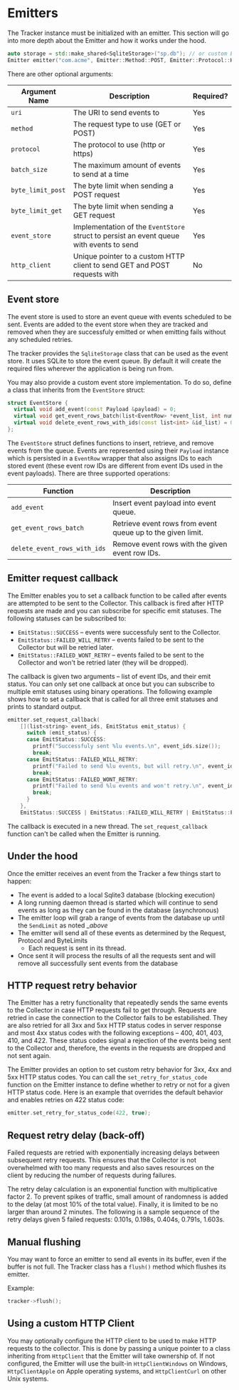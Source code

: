 # Emitters

The Tracker instance must be initialized with an emitter. This section will go into more depth about the Emitter and how it works under the hood.

```cpp
auto storage = std::make_shared<SqliteStorage>("sp.db"); // or custom EventStore
Emitter emitter("com.acme", Emitter::Method::POST, Emitter::Protocol::HTTP, 52000, 52000, 500, storage);
```

There are other optional arguments:

| **Argument Name** | **Description** | **Required?** |
| --- | --- | --- |
| `uri` | The URI to send events to | Yes |
| `method` | The request type to use (GET or POST) | Yes |
| `protocol` | The protocol to use (http or https) | Yes |
| `batch_size` | The maximum amount of events to send at a time | Yes |
| `byte_limit_post` | The byte limit when sending a POST request | Yes |
| `byte_limit_get` | The byte limit when sending a GET request | Yes |
| `event_store` | Implementation of the `EventStore` struct to persist an event queue with events to send | Yes |
| `http_client` | Unique pointer to a custom HTTP client to send GET and POST requests with | No |

## Event store

The event store is used to store an event queue with events scheduled to be sent. Events are added to the event store when they are tracked and removed when they are successfuly emitted or when emitting fails without any scheduled retries.

The tracker provides the `SqliteStorage` class that can be used as the event store. It uses SQLite to store the event queue. By default it will create the required files wherever the application is being run from.

You may also provide a custom event store implementation. To do so, define a class that inherits from the `EventStore` struct:

```cpp
struct EventStore {
  virtual void add_event(const Payload &payload) = 0;
  virtual void get_event_rows_batch(list<EventRow> *event_list, int number_to_get) = 0;
  virtual void delete_event_rows_with_ids(const list<int> &id_list) = 0;
};
```

The `EventStore` struct defines functions to insert, retrieve, and remove events from the queue. Events are represented using their `Payload` instance which is persisted in a `EventRow` wrapper that also assigns IDs to each stored event (these event row IDs are different from event IDs used in the event payloads). There are three supported operations:

| Function | Description |
|---|---|
| `add_event` | Insert event payload into event queue. |
| `get_event_rows_batch` | Retrieve event rows from event queue up to the given limit. |
| `delete_event_rows_with_ids` | Remove event rows with the given event row IDs. |

## Emitter request callback

The Emitter enables you to set a callback function to be called after events are attempted to be sent to the Collector. This callback is fired after HTTP requests are made and you can subscribe for specific emit statuses. The following statuses can be subscribed to:

* `EmitStatus::SUCCESS` – events were successfuly sent to the Collector.
* `EmitStatus::FAILED_WILL_RETRY` – events failed to be sent to the Collector but will be retried later.
* `EmitStatus::FAILED_WONT_RETRY` – events failed to be sent to the Collector and won't be retried later (they will be dropped).

The callback is given two arguments – list of event IDs, and their emit status. You can only set one callback at once but you can subscribe to multiple emit statuses using binary operations. The following example shows how to set a callback that is called for all three emit statuses and prints to standard output.

```cpp
emitter.set_request_callback(
    [](list<string> event_ids, EmitStatus emit_status) {
      switch (emit_status) {
      case EmitStatus::SUCCESS:
        printf("Successfuly sent %lu events.\n", event_ids.size());
        break;
      case EmitStatus::FAILED_WILL_RETRY:
        printf("Failed to send %lu events, but will retry.\n", event_ids.size());
        break;
      case EmitStatus::FAILED_WONT_RETRY:
        printf("Failed to send %lu events and won't retry.\n", event_ids.size());
        break;
      }
    },
    EmitStatus::SUCCESS | EmitStatus::FAILED_WILL_RETRY | EmitStatus::FAILED_WONT_RETRY);
```

The callback is executed in a new thread. The `set_request_callback` function can't be called when the Emitter is running.

## Under the hood

Once the emitter receives an event from the Tracker a few things start to happen:

* The event is added to a local Sqlite3 database (blocking execution)
* A long running daemon thread is started which will continue to send events as long as they can be found in the database (asynchronous)
* The emitter loop will grab a range of events from the database up until the `SendLimit` as noted __above_
* The emitter will send all of these events as determined by the Request, Protocol and ByteLimits
  * Each request is sent in its thread.
* Once sent it will process the results of all the requests sent and will remove all successfully sent events from the database

## HTTP request retry behavior

The Emitter has a retry functionality that repeatedly sends the same events to the Collector in case HTTP requests fail to get through. Requests are retried in case the connection to the Collector fails to be estabilished. They are also retried for all 3xx and 5xx HTTP status codes in server response and most 4xx status codes with the following exceptions – 400, 401, 403, 410, and 422. These status codes signal a rejection of the events being sent to the Collector and, therefore, the events in the requests are dropped and not sent again.

The Emitter provides an option to set custom retry behavior for 3xx, 4xx and 5xx HTTP status codes. You can call the `set_retry_for_status_code` function on the Emitter instance to define whether to retry or not for a given HTTP status code. Here is an example that overrides the default behavior and enables retries on 422 status code:

```cpp
emitter.set_retry_for_status_code(422, true);
```

## Request retry delay (back-off)

Failed requests are retried with exponentially increasing delays between subsequent retry requests. This ensures that the Collector is not overwhelmed with too many requests and also saves resources on the client by reducing the number of requests during failures.

The retry delay calculation is an exponential function with multiplicative factor 2. To prevent spikes of traffic, small amount of randomness is added to the delay (at most 10% of the total value). Finally, it is limited to be no larger than around 2 minutes. The following is a sample sequence of the retry delays given 5 failed requests: 0.101s, 0.198s, 0.404s, 0.791s, 1.603s.

## Manual flushing

You may want to force an emitter to send all events in its buffer, even if the buffer is not full. The Tracker class has a `flush()` method which flushes its emitter.

Example:

```cpp
tracker->flush();
```

## Using a custom HTTP Client

You may optionally configure the HTTP client to be used to make HTTP requests to the collector.
This is done by passing a unique pointer to a class inheriting from `HttpClient` that the Emitter will take ownership of.
If not configured, the Emitter will use the built-in `HttpClientWindows` on Windows, `HttpClientApple` on Apple operating systems, and `HttpClientCurl` on other Unix systems.
